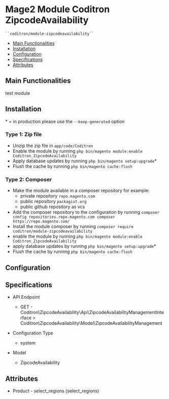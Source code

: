 # Mage2 Module Coditron ZipcodeAvailability

    ``coditron/module-zipcodeavailability``

 - [Main Functionalities](#markdown-header-main-functionalities)
 - [Installation](#markdown-header-installation)
 - [Configuration](#markdown-header-configuration)
 - [Specifications](#markdown-header-specifications)
 - [Attributes](#markdown-header-attributes)


## Main Functionalities
test module

## Installation
\* = in production please use the `--keep-generated` option

### Type 1: Zip file

 - Unzip the zip file in `app/code/Coditron`
 - Enable the module by running `php bin/magento module:enable Coditron_ZipcodeAvailability`
 - Apply database updates by running `php bin/magento setup:upgrade`\*
 - Flush the cache by running `php bin/magento cache:flush`

### Type 2: Composer

 - Make the module available in a composer repository for example:
    - private repository `repo.magento.com`
    - public repository `packagist.org`
    - public github repository as vcs
 - Add the composer repository to the configuration by running `composer config repositories.repo.magento.com composer https://repo.magento.com/`
 - Install the module composer by running `composer require coditron/module-zipcodeavailability`
 - enable the module by running `php bin/magento module:enable Coditron_ZipcodeAvailability`
 - apply database updates by running `php bin/magento setup:upgrade`\*
 - Flush the cache by running `php bin/magento cache:flush`


## Configuration




## Specifications

 - API Endpoint
	- GET - Coditron\ZipcodeAvailability\Api\ZipcodeAvailabilityManagementInterface > Coditron\ZipcodeAvailability\Model\ZipcodeAvailabilityManagement

 - Configuration Type
	- system

 - Model
	- ZipcodeAvailability


## Attributes

 - Product - select_regions (select_regions)
